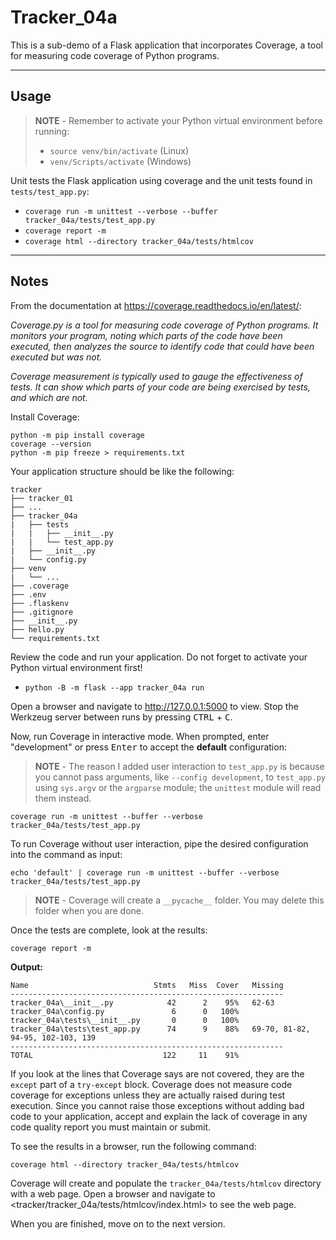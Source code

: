 # Tracker_04a

This is a sub-demo of a Flask application that incorporates Coverage, a tool for measuring code coverage of Python programs.

-----

## Usage

> **NOTE** - Remember to activate your Python virtual environment before running:
>
> - `source venv/bin/activate` (Linux)
> - `venv/Scripts/activate` (Windows)

Unit tests the Flask application using coverage and the unit tests found in `tests/test_app.py`:

- `coverage run -m unittest --verbose --buffer tracker_04a/tests/test_app.py`
- `coverage report -m`
- `coverage html --directory tracker_04a/tests/htmlcov`

-----

## Notes

From the documentation at <https://coverage.readthedocs.io/en/latest/>:

*Coverage.py is a tool for measuring code coverage of Python programs. It monitors your program, noting which parts of the code have been executed, then analyzes the source to identify code that could have been executed but was not.*

*Coverage measurement is typically used to gauge the effectiveness of tests. It can show which parts of your code are being exercised by tests, and which are not.*

Install Coverage:

```shell
python -m pip install coverage
coverage --version
python -m pip freeze > requirements.txt
```

Your application structure should be like the following:

```text
tracker
├── tracker_01
├── ...
├── tracker_04a
|   ├── tests
|   |   ├── __init__.py
|   |   └── test_app.py
|   ├── __init__.py
|   └── config.py
├── venv
|   └── ...
├── .coverage
├── .env
├── .flaskenv
├── .gitignore
├── __init__.py
├── hello.py
└── requirements.txt
```

Review the code and run your application. Do not forget to activate your Python virtual environment first!

- `python -B -m flask --app tracker_04a run`

Open a browser and navigate to <http://127.0.0.1:5000> to view. Stop the Werkzeug server between runs by pressing <kbd>CTRL</kbd> +  <kbd>C</kbd>.

Now, run Coverage in interactive mode. When prompted, enter "development" or press <kbd>Enter</kbd> to accept the **default** configuration:

> **NOTE** - The reason I added user interaction to `test_app.py` is because you cannot pass arguments, like `--config development`, to `test_app.py` using `sys.argv` or the `argparse` module; the `unittest` module will read them instead.

```shell
coverage run -m unittest --buffer --verbose tracker_04a/tests/test_app.py
```

To run Coverage without user interaction, pipe the desired configuration into the command as input:

```shell
echo 'default' | coverage run -m unittest --buffer --verbose tracker_04a/tests/test_app.py
```

> **NOTE** - Coverage will create a `__pycache__` folder. You may delete this folder when you are done.

Once the tests are complete, look at the results:

```shell
coverage report -m
```

**Output:**

```text
Name                            Stmts   Miss  Cover   Missing
-------------------------------------------------------------
tracker_04a\__init__.py            42      2    95%   62-63
tracker_04a\config.py               6      0   100%
tracker_04a\tests\__init__.py       0      0   100%
tracker_04a\tests\test_app.py      74      9    88%   69-70, 81-82, 94-95, 102-103, 139
-------------------------------------------------------------
TOTAL                             122     11    91%
```

If you look at the lines that Coverage says are not covered, they are the `except` part of a `try-except` block. Coverage does not measure code coverage for exceptions unless they are actually raised during test execution. Since you cannot raise those exceptions without adding bad code to your application, accept and explain the lack of coverage in any code quality report you must maintain or submit.

To see the results in a browser, run the following command:

```shell
coverage html --directory tracker_04a/tests/htmlcov
```

Coverage will create and populate the `tracker_04a/tests/htmlcov` directory with a web page. Open a browser and navigate to <tracker/tracker_04a/tests/htmlcov/index.html> to see the web page.

When you are finished, move on to the next version.
